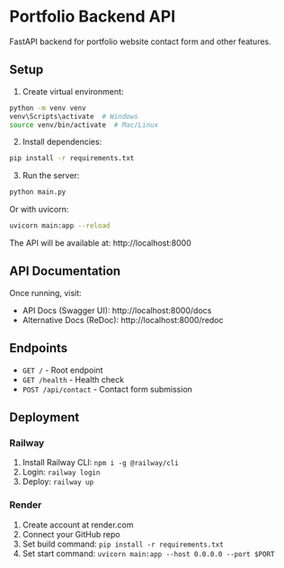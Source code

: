 # Portfolio Backend API

FastAPI backend for portfolio website contact form and other features.

## Setup

1. Create virtual environment:
```bash
python -m venv venv
venv\Scripts\activate  # Windows
source venv/bin/activate  # Mac/Linux
```

2. Install dependencies:
```bash
pip install -r requirements.txt
```

3. Run the server:
```bash
python main.py
```

Or with uvicorn:
```bash
uvicorn main:app --reload
```

The API will be available at: http://localhost:8000

## API Documentation

Once running, visit:
- API Docs (Swagger UI): http://localhost:8000/docs
- Alternative Docs (ReDoc): http://localhost:8000/redoc

## Endpoints

- `GET /` - Root endpoint
- `GET /health` - Health check
- `POST /api/contact` - Contact form submission

## Deployment

### Railway
1. Install Railway CLI: `npm i -g @railway/cli`
2. Login: `railway login`
3. Deploy: `railway up`

### Render
1. Create account at render.com
2. Connect your GitHub repo
3. Set build command: `pip install -r requirements.txt`
4. Set start command: `uvicorn main:app --host 0.0.0.0 --port $PORT`

